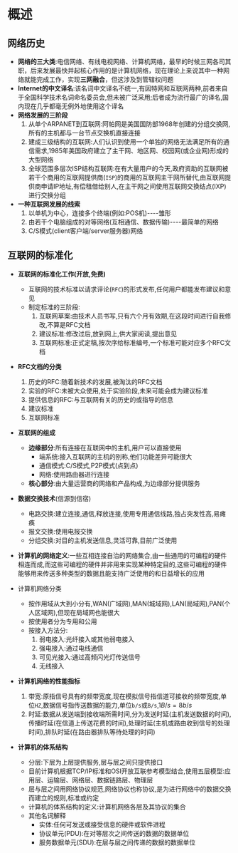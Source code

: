 # 概述

## 网络历史

* **网络的三大类**:电信网络、有线电视网络、计算机网络，最早的时候三网各司其职，后来发展最快并起核心作用的是计算机网络，现在理论上来说其中一种网络就能完成工作，实现**三网融合**，但这涉及到管辖权问题
* **Internet的中文译名**:该名词中文译名不统一,有因特网和互联网两种,前者来自于全国科学技术名词命名委员会,但未被广泛采用;后者成为流行最广的译名,国内现在几乎都毫无例外地使用这个译名
* **网络发展的三阶段**
   1. 从单个ARPANET到互联网:阿帕网是美国国防部1968年创建的分组交换网,所有的主机都与一台节点交换机直接连接
   2. 建成三级结构的互联网:人们认识到使用一个单独的网络无法满足所有的通信需求,1985年美国政府建立了主干网、地区网、校园网(或企业网)形成的大型网络
   3. 全球范围多层次ISP结构互联网:在有大量用户的今天,政府资助的互联网被若干个商用的互联网提供商(`ISP`)的商用的互联网主干网所替代,由互联网提供商申请IP地址,有偿租借给别人,在主干网之间使用互联网交换结点(IXP)进行交换分组
* **一种互联网发展的线索**
   1. 以单机为中心，连接多个终端(例如:POS机)----雏形
   2. 由若干个电脑组成的对等网络(互相通信、数据传输)----最简单的网络
   3. C/S模式(client客户端/server服务器)网络

## 互联网的标准化

* **互联网的标准化工作(开放,免费)**
  * 互联网的技术标准以请求评论(`RFC`)的形式发布,任何用户都能发布建议和意见
  * 制定标准的三阶段:
    1. 互联网草案:由技术人员书写,只有六个月有效期,在这段时间进行自我修改,不算是RFC文档
    2. 建议标准:修改过后,放到网上,供大家阅读,提出意见
    3. 互联网标准:正式定稿,按次序给标准编号,一个标准可能对应多个RFC文档
* **RFC文档的分类**
  1. 历史的RFC:随着新技术的发展,被淘汰的RFC文档
  2. 实验的RFC:未被大众使用,处于实验阶段,未来可能会成为建议标准
  3. 提供信息的RFC:与互联网有关的历史的或指导的信息
  4. 建议标准
  5. 互联网标准
* **互联网的组成**
  * **边缘部分**:所有连接在互联网中的主机,用户可以直接使用
    * 端系统:接入互联网的主机的别称,他们功能差异可能很大
    * 通信模式:C/S模式,P2P模式(点到点)
    * 网络:使用路由器进行连接
  * **核心部分**:由大量运营商的网络和产品构成,为边缘部分提供服务
* **数据交换技术**(信源到信宿)
  * 电路交换:建立连接,通信,释放连接,使用专用通信线路,独占突发性高,易瘫痪
  * 报文交换:使用电报交换
  * 分组交换:对目的主机发送信息,灵活可靠,目前广泛使用
* **计算机的网络定义**:一些互相连接自治的网络集合,由一些通用的可编程的硬件相连而成,而这些可编程的硬件并非用来实现某种特定目的,这些可编程的硬件能够用来传送多种类型的数据且能支持广泛使用的和日益增长的应用
* 计算机网络分类
  * 按作用域从大到小分有,WAN(广域网),MAN(城域网),LAN(局域网),PAN(个人区域网),但现在局域网也能很大
  * 按使用者分为专用和公用
  * 按接入方法分:
    1. 弱电接入:光纤接入或其他弱电接入
    2. 强电接入:通过电线通信
    3. 可见光接入:通过高频闪光灯传送信号
    4. 无线接入

* **计算机网络的性能指标**
  1. 带宽:原指信号具有的频带宽度,现在模拟信号指信道可接收的频带宽度,单位`HZ`,数据信号指传送数据的能力,单位`b/s`或`B/s`,$1 B/s = 8 b/s$
  2. 时延:数据从发送端到接收端所需时间,分为发送时延(主机发送数据的时间),传播时延(在信道上传送花费的时间),处理时延(主机或路由收到信号的处理时间),排队时延(在路由器排队等待处理的时间)
* **计算机的体系结构**
  * 分层:下层为上层提供服务,层与层之间只提供接口
  * 目前计算机根据TCP/IP标准和OSI开放互联参考模型结合,使用五层模型:应用层、运输层、网络层、数据链路层、物理层
  * 层与层之间用网络协议规范,网络协议也称协议,是为进行网络中的数据交换而建立的规则,标准或约定
  * 计算机的体系结构的定义:计算机网络各层及其协议的集合
  * 其他名词解释
    * 实体:任何可发送或接受信息的硬件或软件进程
    * 协议单元(PDU):在对等层次之间传送的数据的数据单位
    * 服务数据单元(SDU):在层与层之间传递的数据的数据单位
